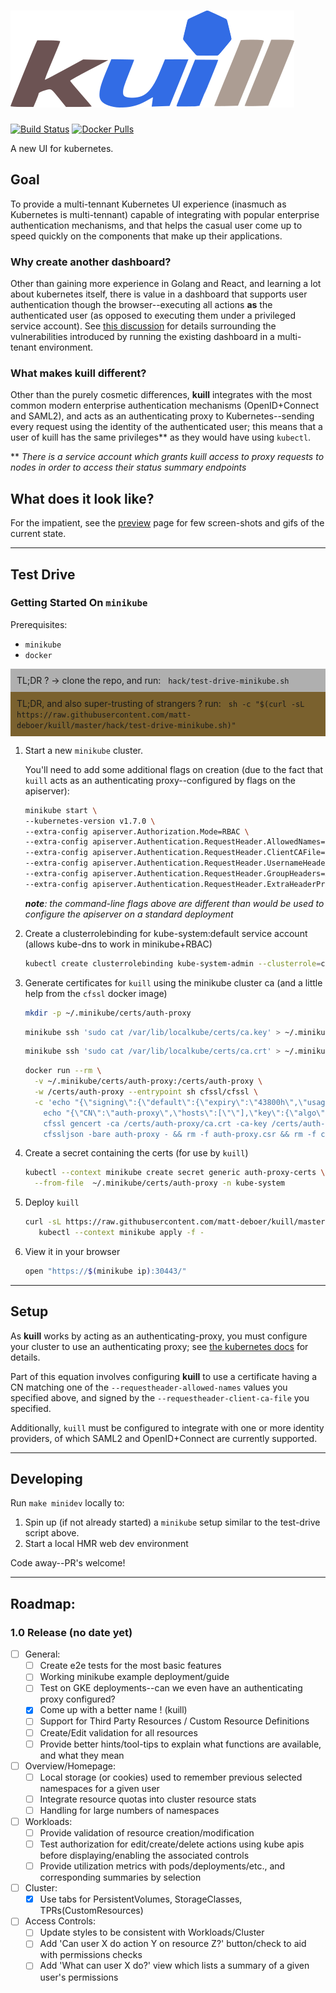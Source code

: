 
![](./docs/logo.png)
===

[![Build Status](https://travis-ci.org/matt-deboer/kuill.svg?branch=master)](https://travis-ci.org/matt-deboer/kuill)
[![Docker Pulls](https://img.shields.io/docker/pulls/mattdeboer/kuill.svg)](https://hub.docker.com/r/mattdeboer/kuill/)

A new UI for kubernetes.

Goal
---

To provide a multi-tennant Kubernetes UI experience (inasmuch as Kubernetes is multi-tennant) capable of integrating with popular enterprise authentication mechanisms, and that helps the casual user come up to speed quickly on the components
that make up their applications.

### Why create another dashboard?

Other than gaining more experience in Golang and React, and learning a lot about kubernetes itself, there is value in a dashboard that supports user authentication though the browser--executing all actions **as** the authenticated user (as opposed to executing them under a privileged service account). See [this discussion](https://github.com/kubernetes/dashboard/issues/574#issuecomment-282360783) for details surrounding the vulnerabilities introduced by running the existing dashboard in a multi-tenant environment.

### What makes kuill different?

Other than the purely cosmetic differences, **kuill** integrates with the most common modern enterprise authentication mechanisms (OpenID+Connect and SAML2), and acts as an authenticating proxy to Kubernetes--sending every request using the identity of the authenticated user; this means that a user of kuill has the same privileges** as they would have using `kubectl`.

** _There is a service account which grants kuill access to proxy requests to nodes in order to access their status summary endpoints_

What does it look like?
---

For the impatient, see the [preview](./docs/preview.md) page for few screen-shots and gifs of the current state.

---

Test Drive
---

### Getting Started On `minikube`

Prerequisites:

- `minikube`
- `docker`

<div style="padding: 10px; background-color: rgba(99,99,99,0.5);">
TL;DR ? -> clone the repo, and run: &nbsp; <code>hack/test-drive-minikube.sh</code>
</div>
<div style="padding: 10px; background-color: #7a612e;">
TL;DR, and also super-trusting of strangers ? run: &nbsp; <code>sh -c "$(curl -sL https://raw.githubusercontent.com/matt-deboer/kuill/master/hack/test-drive-minikube.sh)"</code>
</div>

1. Start a new `minikube` cluster.

    You'll need to add some additional flags on creation (due to the fact that `kuill` acts
    as an authenticating proxy--configured by flags on the apiserver):

    ```sh
    minikube start \
    --kubernetes-version v1.7.0 \
    --extra-config apiserver.Authorization.Mode=RBAC \
    --extra-config apiserver.Authentication.RequestHeader.AllowedNames=auth-proxy \
    --extra-config apiserver.Authentication.RequestHeader.ClientCAFile=/var/lib/localkube/certs/ca.crt \
    --extra-config apiserver.Authentication.RequestHeader.UsernameHeaders=X-Remote-User \
    --extra-config apiserver.Authentication.RequestHeader.GroupHeaders=X-Remote-Group \
    --extra-config apiserver.Authentication.RequestHeader.ExtraHeaderPrefixes=X-Remote-Extra-
    ```
    _**note**: the command-line flags above are different than would be used to configure the apiserver
    on a standard deployment_


1. Create a clusterrolebinding for kube-system:default service account (allows kube-dns to work in minikube+RBAC)

    ```sh
    kubectl create clusterrolebinding kube-system-admin --clusterrole=cluster-admin --serviceaccount=kube-system:default
    ```

1. Generate certificates for `kuill` using the minikube cluster ca (and a little help from the `cfssl` docker image)

    ```sh
    mkdir -p ~/.minikube/certs/auth-proxy
    ```
    ```sh
    minikube ssh 'sudo cat /var/lib/localkube/certs/ca.key' > ~/.minikube/certs/auth-proxy/ca.key
    ```
    ```sh
    minikube ssh 'sudo cat /var/lib/localkube/certs/ca.crt' > ~/.minikube/certs/auth-proxy/ca.crt
    ```
    ```sh
    docker run --rm \
      -v ~/.minikube/certs/auth-proxy:/certs/auth-proxy \
      -w /certs/auth-proxy --entrypoint sh cfssl/cfssl \
      -c 'echo "{\"signing\":{\"default\":{\"expiry\":\"43800h\",\"usages\":[\"signing\",\"key encipherment\",\"server auth\",\"client auth\"]}}}" > /ca-config.json && \
        echo "{\"CN\":\"auth-proxy\",\"hosts\":[\"\"],\"key\":{\"algo\":\"rsa\",\"size\":2048}}" | \
        cfssl gencert -ca /certs/auth-proxy/ca.crt -ca-key /certs/auth-proxy/ca.key -config /ca-config.json - | \
        cfssljson -bare auth-proxy - && rm -f auth-proxy.csr && rm -f ca.key && mv ca.crt ca.pem'
    ```

1. Create a secret containing the certs (for use by `kuill`)

    ```sh
    kubectl --context minikube create secret generic auth-proxy-certs \
      --from-file  ~/.minikube/certs/auth-proxy -n kube-system
    ```

1. Deploy `kuill`

    ```sh
    curl -sL https://raw.githubusercontent.com/matt-deboer/kuill/master/hack/deploy/kuill-minikube.yml | \
       kubectl --context minikube apply -f -
    ```

1. View it in your browser

    ```sh
    open "https://$(minikube ip):30443/"
    ```

---

Setup
---

As **kuill** works by acting as an authenticating-proxy, you must configure your cluster to use an authenticating proxy; see [the kubernetes docs](https://kubernetes.io/docs/admin/authentication/#authenticating-proxy) for details.

Part of this equation involves configuring **kuill** to use a certificate having a CN matching one of the `--requestheader-allowed-names` values you specified above, and signed by the `--requestheader-client-ca-file` you specified.

Additionally, `kuill` must be configured to integrate with one or more identity providers, of which SAML2 and
OpenID+Connect are currently supported.

---

Developing
---

Run `make minidev` locally to:

1. Spin up (if not already started) a `minikube` setup similar to the test-drive script above.
1. Start a local HMR web dev environment

Code away--PR's welcome!

---

Roadmap:
---

### 1.0 Release (no date yet)

- [ ] General:
  - [ ] Create e2e tests for the most basic features
  - [ ] Working minikube example deployment/guide
  - [ ] Test on GKE deployments--can we even have an authenticating proxy configured?
  - [x] Come up with a better name ! (kuill)
  - [ ] Support for Third Party Resources / Custom Resource Definitions
  - [ ] Create/Edit validation for all resources
  - [ ] Provide better hints/tool-tips to explain what functions are available, and what they mean

- [ ] Overview/Homepage:
  - [ ] Local storage (or cookies) used to remember previous selected namespaces for a given user
  - [ ] Integrate resource quotas into cluster resource stats
  - [ ] Handling for large numbers of namespaces

- [ ] Workloads:
  - [ ] Provide validation of resource creation/modification
  - [ ] Test authorization for edit/create/delete actions using kube apis before
        displaying/enabling the associated controls
  - [ ] Provide utilization metrics with pods/deployments/etc., and corresponding summaries by selection

- [ ] Cluster:
  - [x] Use tabs for PersistentVolumes, StorageClasses, TPRs(CustomResources)

- [ ] Access Controls:
  - [ ] Update styles to be consistent with Workloads/Cluster
  - [ ] Add 'Can user X do action Y on resource Z?' button/check to aid with permissions
        checks
  - [ ] Add 'What can user X do?' view which lists a summary of a given user's permissions 